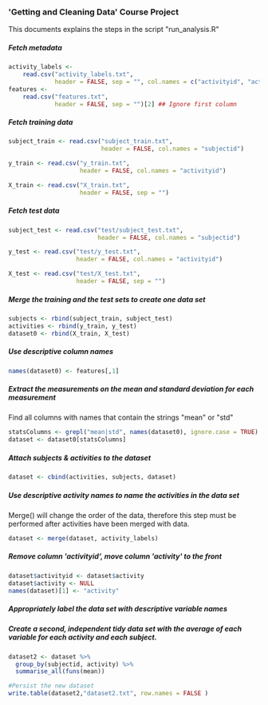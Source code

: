 ### 'Getting and Cleaning Data' Course Project

This documents explains the steps in the script "run\_analysis.R"

##### Fetch metadata

``` r
activity_labels <- 
    read.csv("activity_labels.txt", 
             header = FALSE, sep = "", col.names = c("activityid", "activity"))
features <- 
    read.csv("features.txt", 
             header = FALSE, sep = "")[2] ## Ignore first column
```

##### Fetch training data

``` r
subject_train <- read.csv("subject_train.txt", 
                          header = FALSE, col.names = "subjectid")

y_train <- read.csv("y_train.txt", 
                    header = FALSE, col.names = "activityid")

X_train <- read.csv("X_train.txt", 
                    header = FALSE, sep = "")
```

##### Fetch test data

``` r
subject_test <- read.csv("test/subject_test.txt", 
                         header = FALSE, col.names = "subjectid")

y_test <- read.csv("test/y_test.txt", 
                   header = FALSE, col.names = "activityid")

X_test <- read.csv("test/X_test.txt", 
                   header = FALSE, sep = "")
```

##### Merge the training and the test sets to create one data set

``` r
subjects <- rbind(subject_train, subject_test)
activities <- rbind(y_train, y_test)
dataset0 <- rbind(X_train, X_test)
```

##### Use descriptive column names

``` r
names(dataset0) <- features[,1]
```

##### Extract the measurements on the mean and standard deviation for each measurement

Find all columns with names that contain the strings "mean" or "std"

``` r
statsColumns <- grepl("mean|std", names(dataset0), ignore.case = TRUE)
dataset <- dataset0[statsColumns]
```

##### Attach subjects & activities to the dataset

``` r
dataset <- cbind(activities, subjects, dataset)
```

##### Use descriptive activity names to name the activities in the data set

Merge() will change the order of the data, therefore this step must be performed after activities have been merged with data.

``` r
dataset <- merge(dataset, activity_labels)
```

##### Remove column 'activityid', move column 'activity' to the front

``` r
dataset$activityid <- dataset$activity
dataset$activity <- NULL
names(dataset)[1] <- "activity"
```

##### Appropriately label the data set with descriptive variable names

##### Create a second, independent tidy data set with the average of each variable for each activity and each subject.

``` r
dataset2 <- dataset %>% 
  group_by(subjectid, activity) %>%
  summarise_all(funs(mean))

#Persist the new dataset
write.table(dataset2,"dataset2.txt", row.names = FALSE )
```
